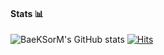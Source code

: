 #### Stats 📊
![BaeKSorM's GitHub stats](https://github-readme-stats.vercel.app/api?username=BaeKSorM&show_icons=true&theme=ocean_dark)
[![Hits](https://hits.seeyoufarm.com/api/count/incr/badge.svg?url=https%3A%2F%2Fgithub.com%2Fgjbae1212%2Fhit-counter)](https://hits.seeyoufarm.com)                    
